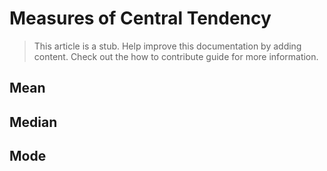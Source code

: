 # Measures of Central Tendency

> This article is a stub. Help improve this documentation by adding content. Check out the how to contribute guide for more information. 

## Mean

## Median

## Mode